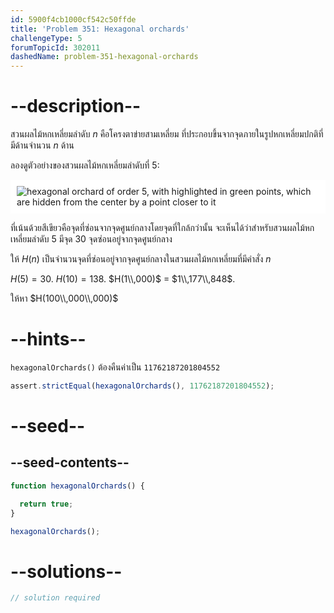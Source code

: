 ```yaml
---
id: 5900f4cb1000cf542c50ffde
title: 'Problem 351: Hexagonal orchards'
challengeType: 5
forumTopicId: 302011
dashedName: problem-351-hexagonal-orchards
---
```


# --description--

สวนผลไม้หกเหลี่ยมลำดับ $n$ คือโครงตาข่ายสามเหลี่ยม ที่ประกอบขึ้นจากจุดภายในรูปหกเหลี่ยมปกติที่มีด้านจำนวน $n$ ด้าน  

ลองดูตัวอย่างของสวนผลไม้หกเหลี่ยมลำดับที่ 5:

<img class="img-responsive center-block" alt="hexagonal orchard of order 5, with highlighted in green points, which are hidden from the center by a point closer to it" src="https://cdn.freecodecamp.org/curriculum/project-euler/hexagonal-orchards.png" style="background-color: white; padding: 10px;">

ที่เน้นด้วยสีเขียวคือจุดที่ซ่อนจากจุดศูนย์กลางโดยจุดที่ใกล้กว่านั้น จะเห็นได้ว่าสำหรับสวนผลไม้หกเหลี่ยมลำดับ 5 มีจุด 30 จุดซ่อนอยู่จากจุดศูนย์กลาง

ให้ $H(n)$ เป็นจำนวนจุดที่ซ่อนอยู่จากจุดศูนย์กลางในสวนผลไม้หกเหลี่ยมที่มีคำสั่ง $n$

$H(5) = 30$. $H(10) = 138$. $H(1\\,000)$ = $1\\,177\\,848$.

ให้หา $H(100\\,000\\,000)$

# --hints--

`hexagonalOrchards()` ต้องคืนค่าเป็น `11762187201804552`

```js
assert.strictEqual(hexagonalOrchards(), 11762187201804552);
```

# --seed--

## --seed-contents--

```js
function hexagonalOrchards() {

  return true;
}

hexagonalOrchards();
```

# --solutions--

```js
// solution required
```
